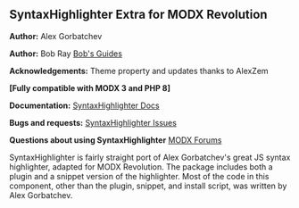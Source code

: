 ## SyntaxHighlighter Extra for MODX Revolution

**Author:** Alex Gorbatchev

**Author:** Bob Ray [Bob's Guides](https://bobsguides.com)

**Acknowledgements:** Theme property and updates thanks to AlexZem

**[Fully compatible with MODX 3 and PHP 8]**

**Documentation:** [SyntaxHighlighter Docs](https://bobsguides.com/syntaxhighlighter-tutorial.html)

**Bugs and requests:** [SyntaxHighlighter Issues](https://github.com/BobRay/SyntaxHighlighter/issues)

**Questions about using SyntaxHighlighter** [MODX Forums](https://community.modx.com)

SyntaxHighlighter is fairly straight port of Alex Gorbatchev's great JS syntax highlighter, adapted for MODX Revolution. The package includes both a plugin and a snippet version of the highlighter. Most of the code in this component, other than the plugin, snippet, and install script, was written by Alex Gorbatchev.
